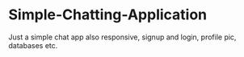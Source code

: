 # Simple-Chatting-Application
Just a simple chat app also responsive, signup and login, profile pic, databases etc. 

